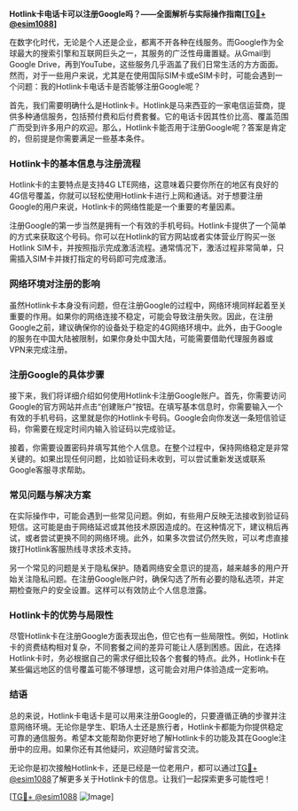 **Hotlink卡电话卡可以注册Google吗？——全面解析与实际操作指南[[TG💪+ @esim1088](https://t.me/s/esim1088)]**

在数字化时代，无论是个人还是企业，都离不开各种在线服务。而Google作为全球最大的搜索引擎和互联网巨头之一，其服务的广泛性毋庸置疑。从Gmail到Google Drive，再到YouTube，这些服务几乎涵盖了我们日常生活的方方面面。然而，对于一些用户来说，尤其是在使用国际SIM卡或eSIM卡时，可能会遇到一个问题：我的Hotlink卡电话卡是否能够注册Google呢？

首先，我们需要明确什么是Hotlink卡。Hotlink是马来西亚的一家电信运营商，提供多种通信服务，包括预付费和后付费套餐。它的电话卡因其性价比高、覆盖范围广而受到许多用户的欢迎。那么，Hotlink卡能否用于注册Google呢？答案是肯定的，但前提是你需要满足一些基本条件。

### Hotlink卡的基本信息与注册流程

Hotlink卡的主要特点是支持4G LTE网络，这意味着只要你所在的地区有良好的4G信号覆盖，你就可以轻松使用Hotlink卡进行上网和通话。对于想要注册Google的用户来说，Hotlink卡的网络性能是一个重要的考量因素。

注册Google的第一步当然是拥有一个有效的手机号码。Hotlink卡提供了一个简单的方式来获取这个号码。你可以在Hotlink的官方网站或者实体营业厅购买一张Hotlink SIM卡，并按照指示完成激活流程。通常情况下，激活过程非常简单，只需插入SIM卡并拨打指定的号码即可完成激活。

### 网络环境对注册的影响

虽然Hotlink卡本身没有问题，但在注册Google的过程中，网络环境同样起着至关重要的作用。如果你的网络连接不稳定，可能会导致注册失败。因此，在注册Google之前，建议确保你的设备处于稳定的4G网络环境中。此外，由于Google的服务在中国大陆被限制，如果你身处中国大陆，可能需要借助代理服务器或VPN来完成注册。

### 注册Google的具体步骤

接下来，我们将详细介绍如何使用Hotlink卡注册Google账户。首先，你需要访问Google的官方网站并点击“创建账户”按钮。在填写基本信息时，你需要输入一个有效的手机号码，这里就是你的Hotlink卡号码。Google会向你发送一条短信验证码，你需要在规定时间内输入验证码以完成验证。

接着，你需要设置密码并填写其他个人信息。在整个过程中，保持网络稳定是非常关键的。如果出现任何问题，比如验证码未收到，可以尝试重新发送或联系Google客服寻求帮助。

### 常见问题与解决方案

在实际操作中，可能会遇到一些常见问题。例如，有些用户反映无法接收到验证码短信。这可能是由于网络延迟或其他技术原因造成的。在这种情况下，建议稍后再试，或者尝试更换不同的网络环境。此外，如果多次尝试仍然失败，可以考虑直接拨打Hotlink客服热线寻求技术支持。

另一个常见的问题是关于隐私保护。随着网络安全意识的提高，越来越多的用户开始关注隐私问题。在注册Google账户时，确保勾选了所有必要的隐私选项，并定期检查账户的安全设置。这样可以有效防止个人信息泄露。

### Hotlink卡的优势与局限性

尽管Hotlink卡在注册Google方面表现出色，但它也有一些局限性。例如，Hotlink卡的资费结构相对复杂，不同套餐之间的差异可能让人感到困惑。因此，在选择Hotlink卡时，务必根据自己的需求仔细比较各个套餐的特点。此外，Hotlink卡在某些偏远地区的信号覆盖可能不够理想，这可能会对用户体验造成一定影响。

### 结语

总的来说，Hotlink卡电话卡是可以用来注册Google的，只要遵循正确的步骤并注意网络环境。无论你是学生、职场人士还是旅行者，Hotlink卡都能为你提供稳定可靠的通信服务。希望本文能帮助你更好地了解Hotlink卡的功能及其在Google注册中的应用。如果你还有其他疑问，欢迎随时留言交流。

无论你是初次接触Hotlink卡，还是已经是一位老用户，都可以通过[TG💪+ @esim1088](https://t.me/s/esim1088)了解更多关于Hotlink卡的信息。让我们一起探索更多可能性吧！

[[TG💪+ @esim1088](https://t.me/s/esim1088) ![Image](https://i.postimg.cc/4NQfJmqS/Snipaste-2025-05-13-00-14-12.png)]